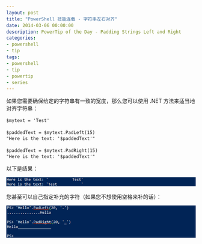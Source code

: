 ```yaml
---
layout: post
title: "PowerShell 技能连载 - 字符串左右对齐"
date: 2014-03-06 00:00:00
description: PowerTip of the Day - Padding Strings Left and Right
categories:
- powershell
- tip
tags:
- powershell
- tip
- powertip
- series
---
```

如果您需要确保给定的字符串有一致的宽度，那么您可以使用 .NET 方法来适当地对齐字符串：

    $mytext = 'Test'

    $paddedText = $mytext.PadLeft(15)
    "Here is the text: '$paddedText'"

    $paddedText = $mytext.PadRight(15)
    "Here is the text: '$paddedText'"

以下是结果：

![](/img/2014-03-06-padding-strings-left-and-right-001.png)

您甚至可以自己指定补充的字符（如果您不想使用空格来补的话）：

![](/img/2014-03-06-padding-strings-left-and-right-002.png)

<!--本文国际来源：[Padding Strings Left and Right](http://community.idera.com/powershell/powertips/b/tips/posts/padding-strings-left-and-right)-->
